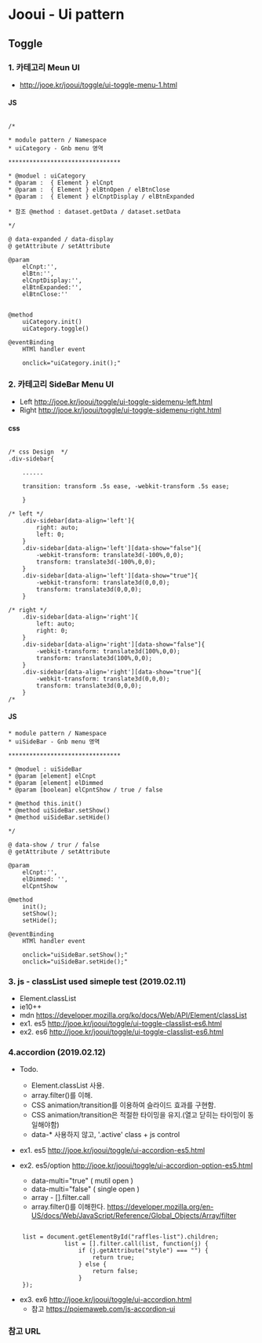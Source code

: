 # Jooui -  Ui pattern 


## Toggle  

### 1. 카테고리 Meun UI 

-  <http://jooe.kr/jooui/toggle/ui-toggle-menu-1.html>

#### JS

```
	
/*

* module pattern / Namespace 
* uiCategory - Gnb menu 영역 

********************************

* @moduel : uiCategory
* @param :  { Element } elCnpt
* @param :  { Element } elBtnOpen / elBtnClose 
* @param :  { Element } elCnptDisplay / elBtnExpanded

* 참조 @method : dataset.getData / dataset.setData

*/

@ data-expanded / data-display
@ getAttribute / setAttribute 

@param 
	elCnpt:'',
	elBtn:'',
	elCnptDisplay:'',
	elBtnExpanded:'',
	elBtnClose:''
			

@method
	uiCategory.init()
	uiCategory.toggle()

@eventBinding 
	HTMl handler event 

	onclick="uiCategory.init();"

```

### 2. 카테고리 SideBar Menu UI   

- Left <http://jooe.kr/jooui/toggle/ui-toggle-sidemenu-left.html>
- Right  <http://jooe.kr/jooui/toggle/ui-toggle-sidemenu-right.html>


#### css

```

/* css Design  */
.div-sidebar{
		
	......

	transition: transform .5s ease, -webkit-transform .5s ease;
	
	}

/* left */
	.div-sidebar[data-align='left']{
		right: auto;
	    left: 0;
	}
	.div-sidebar[data-align='left'][data-show="false"]{
		-webkit-transform: translate3d(-100%,0,0);
	    transform: translate3d(-100%,0,0);
	}
	.div-sidebar[data-align='left'][data-show="true"]{
	    -webkit-transform: translate3d(0,0,0);
		transform: translate3d(0,0,0);
	}
	
/* right */
	.div-sidebar[data-align='right']{
		left: auto;
	    right: 0;
	}
	.div-sidebar[data-align='right'][data-show="false"]{
		-webkit-transform: translate3d(100%,0,0);
	    transform: translate3d(100%,0,0);
	}
	.div-sidebar[data-align='right'][data-show="true"]{
	    -webkit-transform: translate3d(0,0,0);
		transform: translate3d(0,0,0);
	}
/*

```


#### JS 

```
* module pattern / Namespace 
* uiSideBar - Gnb menu 영역 

********************************

* @moduel : uiSideBar
* @param [element] elCnpt
* @param [element] elDimmed
* @param [boolean] elCpntShow / true / false 

* @method this.init()
* @method uiSideBar.setShow()
* @method uiSideBar.setHide()

*/

@ data-show / trur / false
@ getAttribute / setAttribute 

@param 
	elCnpt:'',
	elDimmed: '',
	elCpntShow

@method
	init();
	setShow();
	setHide();

@eventBinding 
	HTMl handler event 

	onclick="uiSideBar.setShow();"
	onclick="uiSideBar.setHide();"

```

### 3. js - classList used simeple test  (2019.02.11)
 - Element.classList
 - ie10++
 - mdn <https://developer.mozilla.org/ko/docs/Web/API/Element/classList>
 - ex1. es5 <http://jooe.kr/jooui/toggle/ui-toggle-classlist-es6.html>
 - ex2. es6 <http://jooe.kr/jooui/toggle/ui-toggle-classlist-es6.html>

 ### 4.accordion (2019.02.12)
 
 - Todo.
	* Element.classList 사용.
	* array.filter()를 이해.
	* CSS animation/transition를 이용하여 슬라이드 효과를 구현함.  
	* CSS animation/transition은 적절한 타이밍을 유지.(열고 닫히는 타이밍이 동일해야함) 
	* data-* 사용하지 않고, '.active' class + js control 

 - ex1. es5 <http://jooe.kr/jooui/toggle/ui-accordion-es5.html>
 - ex2. es5/option  <http://jooe.kr/jooui/toggle/ui-accordion-option-es5.html>
 	* data-multi="true" ( mutil open )
	* data-multi="false" ( single open )
	* array -  [].filter.call 
	* array.filter()를 이해한다. <https://developer.mozilla.org/en-US/docs/Web/JavaScript/Reference/Global_Objects/Array/filter>

```
	
	list = document.getElementById("raffles-list").children; 
				list = [].filter.call(list, function(j) {
				    if (j.getAttribute("style") === "") {
				        return true;
				    } else {
				        return false;
				    }
	});

```

 - ex3. ex6 <http://jooe.kr/jooui/toggle/ui-accordion.html>	
	* 참고 <https://poiemaweb.com/js-accordion-ui>




### 참고 URL 



